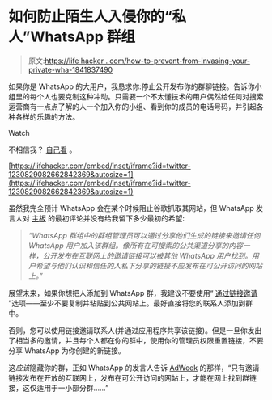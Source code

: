# 如何防止陌生人入侵你的“私人”WhatsApp 群组

> 原文:[https://life hacker . com/how-to-prevent-from-invasing-your-private-wha-1841837490](https://lifehacker.com/how-to-prevent-strangers-from-invading-your-private-wha-1841837490)

如果你是 WhatsApp 的大用户，我恳求你:停止公开发布你的群聊链接。告诉你小组里的每个人也要克制这种冲动。只需要一个不太懂技术的用户偶然给任何对搜索运营商有一点点了解的人一个加入你的小组、看到你的成员的电话号码，并引起各种各样的乐趣的方法。

Watch

不相信我？ [自己看](https://www.google.com/search?rlz=1C1GCEA_enUS876US876&sxsrf=ALeKk02YcDASfUWWX2HgWbm2ZT5xneB1-A%3A1582315658484&ei=ijhQXqKEHY30-gS3nYmICg&q=site%3Ahttp%3A%2F%2Fchat.whatsapp.com+AND+intitle%3A%22WhatsApp+Group+Invite%22&oq=site%3Ahttp%3A%2F%2Fchat.whatsapp.com+AND+intitle%3A%22WhatsApp+Group+Invite%22&gs_l=psy-ab.3...15231.22963..23130...0.0..0.71.681.11......0....1j2..gws-wiz.baAAFgqT05A&ved=0ahUKEwii8fuVuePnAhUNup4KHbdOAqEQ4dUDCAs&uact=5) 。

 [https://lifehacker.com/embed/inset/iframe?id=twitter-1230829082662842369&autosize=1](https://lifehacker.com/embed/inset/iframe?id=twitter-1230829082662842369&autosize=1) 

虽然我完全预计 WhatsApp 会在某个时候阻止谷歌抓取其网站，但 WhatsApp 发言人对 [主板](https://www.vice.com/en_us/article/k7enqn/google-is-letting-people-find-invites-to-some-private-whatsapp-groups) 的最初评论并没有给我留下多少最初的希望:

> *“WhatsApp 群组中的群组管理员可以通过分享他们生成的链接来邀请任何 WhatsApp 用户加入该群组。像所有在可搜索的公共渠道分享的内容一样，公开发布在互联网上的邀请链接可以被其他 WhatsApp 用户找到。用户希望与他们认识和信任的人私下分享的链接不应发布在可公开访问的网站上。”*

展望未来，如果你想把人添加到 WhatsApp 群，我建议不要使用“ [通过链接邀请](https://faq.whatsapp.com/an/web/26000156/?category=5245251) ”选项——至少不要复制并粘贴到公共网站上。最好直接将您的联系人添加到群中。

否则，您可以使用链接邀请联系人(并通过应用程序共享该链接)。但是一旦你发出了相当多的邀请，并且每个人都在你的群中，使用你的管理员权限重置链接，不要分享 WhatsApp 为你创建的新链接。

这*应该*隐藏你的群，正如 WhatsApp 的发言人告诉 [AdWeek](https://www.adweek.com/digital/google-search-is-indexing-whatsapp-group-invites-via-links/) 的那样，“只有邀请链接发布在开放的互联网上，发布在可公开访问的网站上，才能在网上找到群链接，这仅适用于一小部分群……”